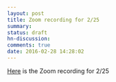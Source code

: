 ```yaml
---
layout: post
title: Zoom recording for 2/25
summary:
status: draft
hn-discussion:
comments: true
date: 2016-02-28 14:28:02
---
```


[Here](https://docs.google.com/a/usfca.edu/folderview?id=0B-5GjaosMAovbzU2dkZjTzhPOE0&usp=drivesdk) is the Zoom recording for 2/25
